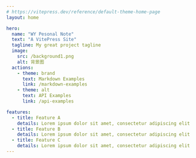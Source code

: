 ```yaml
---
# https://vitepress.dev/reference/default-theme-home-page
layout: home

hero:
  name: "WY Pesonal Note"
  text: "A VitePress Site"
  tagline: My great project tagline
  image:
    src: /background1.png
    alt: 背景图
  actions:
    - theme: brand
      text: Markdown Examples
      link: /markdown-examples
    - theme: alt
      text: API Examples
      link: /api-examples

features:
  - title: Feature A
    details: Lorem ipsum dolor sit amet, consectetur adipiscing elit
  - title: Feature B
    details: Lorem ipsum dolor sit amet, consectetur adipiscing elit
  - title: Feature C
    details: Lorem ipsum dolor sit amet, consectetur adipiscing elit
---
```



